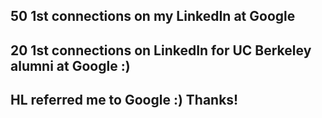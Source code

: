 ## 50 1st connections on my LinkedIn at **Google**

## 20 1st connections on LinkedIn for UC Berkeley alumni at Google :)

## HL referred me to Google :) Thanks!
